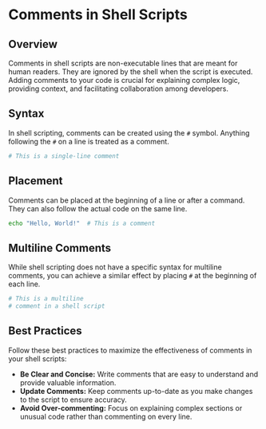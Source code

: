 # Comments in Shell Scripts

## Overview

Comments in shell scripts are non-executable lines that are meant for human readers. They are ignored by the shell when the script is executed. Adding comments to your code is crucial for explaining complex logic, providing context, and facilitating collaboration among developers.

## Syntax

In shell scripting, comments can be created using the `#` symbol. Anything following the `#` on a line is treated as a comment.

```bash
# This is a single-line comment
```

## Placement

Comments can be placed at the beginning of a line or after a command. They can also follow the actual code on the same line.

```bash
echo "Hello, World!"  # This is a comment
```

## Multiline Comments

While shell scripting does not have a specific syntax for multiline comments, you can achieve a similar effect by placing `#` at the beginning of each line.

```bash
# This is a multiline
# comment in a shell script
```

## Best Practices

Follow these best practices to maximize the effectiveness of comments in your shell scripts:

- **Be Clear and Concise:** Write comments that are easy to understand and provide valuable information.
- **Update Comments:** Keep comments up-to-date as you make changes to the script to ensure accuracy.
- **Avoid Over-commenting:** Focus on explaining complex sections or unusual code rather than commenting on every line.
